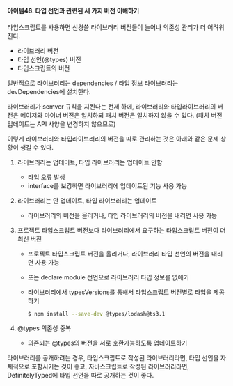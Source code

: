 #### 아이템46. 타입 선언과 관련된 세 가지 버전 이해하기

타입스크립트를 사용하면 신경쓸 라이브러리 버전들이 늘어나 의존성 관리가 더 어려워진다.

- 라이브러리 버전
- 타입 선언(@types) 버전
- 타입스크립트의 버전

일반적으로 라이브러리는 dependencies / 타입 정보 라이브러리는 devDependencies에 설치한다.

라이브러리가 semver 규칙을 지킨다는 전제 하에, 라이브러리와 타입라이브러리의 버전은 메이저와 마이너 버전은 일치하되 패치 버전은 일치하지 않을 수 있다. (패치 버전 업데이트는 API 사양을 변경하지 않으므로)

이렇게 라이브러리와 타입라이브러리의 버전을 따로 관리하는 것은 아래와 같은 문제 상황이 생길 수 있다.

1. 라이브러리는 업데이트, 타입 라이브러리는 업데이트 안함

   - 타입 오류 발생
   - interface를 보강하면 라이브러리에 업데이트된 기능 사용 가능

2. 라이브러리는 안 업데이트, 타입 라이브러리는 업데이트

   - 라이브러리의 버전을 올리거나, 타입 라이브러리의 버전을 내리면 사용 가능

3. 프로젝트 타입스크립트 버전보다 라이브러리에서 요구하는 타입스크립트 버전이 더 최신 버전

   - 프로젝트 타입스크립트 버전을 올리거나, 라이브러리 타입 선언의 버전을 내리면 사용 가능

   - 또는 declare module 선언으로 라이브러리 타입 정보를 없애기

   - 라이브러리에서 typesVersions를 통해서 타입스크립트 버전별로 타입을 제공하기

     ```bash
     $ npm install --save-dev @types/lodash@ts3.1
     ```

4. @types 의존성 중복

   - 의존되는 @types의 버전을 서로 호환가능하도록 업데이트하기

라이브러리를 공개하려는 경우, 타입스크립트로 작성된 라이브러리라면, 타입 선언을 자체적으로 포함시키는 것이 좋고, 자바스크립트로 작성된 라이브러리라면, DefinitelyTyped에 타입 선언을 따로 공개하는 것이 좋다.
